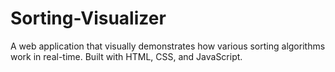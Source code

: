 # Sorting-Visualizer
A web application that visually demonstrates how various sorting algorithms work in real-time. Built with HTML, CSS, and JavaScript.
